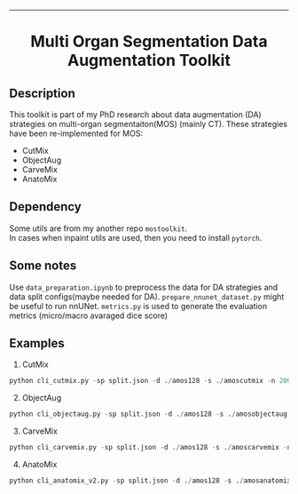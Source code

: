 
---

<div align="center">    
 
# Multi Organ Segmentation Data Augmentation Toolkit

</div>
 
## Description   
This toolkit is part of my PhD research about data augmentation (DA) strategies on multi-organ segmentaiton(MOS) (mainly CT). These strategies have been re-implemented for MOS:
- CutMix
- ObjectAug
- CarveMix
- AnatoMix

## Dependency
Some utils are from my another repo `mostoolkit`.  
In cases when inpaint utils are used, then you need to install `pytorch`.

## Some notes 
Use `data_preparation.ipynb` to preprocess the data for DA strategies and data split configs(maybe needed for DA). `prepare_nnunet_dataset.py` might be useful to run nnUNet. `metrics.py` is used to generate the evaluation metrics (micro/macro avaraged dice score)

## Examples
1. CutMix
```python
python cli_cutmix.py -sp split.json -d ./amos128 -s ./amoscutmix -n 200
```
2. ObjectAug
```python
python cli_objectaug.py -sp split.json -d ./amos128 -s ./amosobjectaug -n 200 -nc 16 -nw 8
```
3. CarveMix
```python
python cli_carvemix.py -sp split.json -d ./amos128 -s ./amoscarvemix -n 200 -nc 16 -nw 8
```
4. AnatoMix
```python 
python cli_anatomix_v2.py -sp split.json -d ./amos128 -s ./amosanatomix -n 200 -nc 16 -nw 8
```
